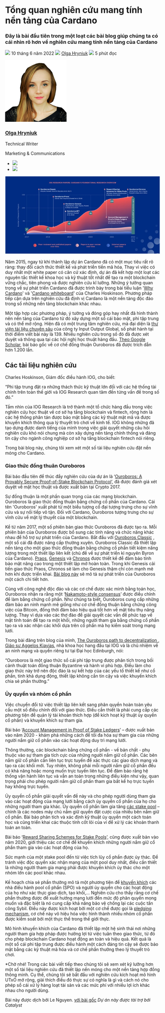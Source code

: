 # Tổng quan nghiên cứu mang tính nền tảng của Cardano

### **Đây là bài đầu tiên trong một loạt các bài blog giúp chúng ta có cái nhìn rõ hơn về nghiên cứu mang tính nền tảng của Cardano**

![](img/2022-06-10-cardanos-foundational-research-overview.002.png) 10 tháng 6 năm 2022 ![](img/2022-06-10-cardanos-foundational-research-overview.002.png) [Olga Hryniuk](/en/blog/authors/olga-hryniuk/page-1/) ![](img/2022-06-10-cardanos-foundational-research-overview.003.png) 5 phút đọc

![Olga Hryniuk](img/2022-06-10-cardanos-foundational-research-overview.004.png)[](/en/blog/authors/olga-hryniuk/page-1/)

### [**Olga Hryniuk**](/en/blog/authors/olga-hryniuk/page-1/)

Technical Writer

Marketing &amp; Communications

- ![](img/2022-06-10-cardanos-foundational-research-overview.005.png)[](https://www.linkedin.com/in/olga-hryniuk-1094a3160/ "LinkedIn")
- ![](img/2022-06-10-cardanos-foundational-research-overview.006.png)[](https://github.com/olgahryniuk "GitHub")

![Cardano's foundational research overview](img/2022-06-10-cardanos-foundational-research-overview.007.jpeg)

Năm 2015, ngay từ khi thành lập dự án Cardano đã có một mục tiêu rất rõ ràng: thay đổi cách thức thiết kế và phát triển tiền mã hóa. Thay vì việc có duy nhất một white paper có căn cứ xác định, dự án đã kết hợp một loạt các nguyên tắc thiết kế khoa học và kỹ thuật tốt nhất để tạo ra một blockchain vững chắc, tiên phong và được nghiên cứu kĩ lưỡng. Những ý tưởng quan trọng về sự phát triển Cardano đã được trình bày trong bài tiểu luận '[Why Cardano](https://why.cardano.org/en/introduction/motivation/)' và '[Cardano whiteboard](https://www.youtube.com/watch?v=Ja9D0kpksxw)' của Charles Hoskinson. Phương pháp tiếp cận dựa trên nghiên cứu đã định vị Cardano là một nền tảng độc đáo trong số những nền tảng blockchain khác nhau.

Một tập hợp các phương pháp, ý tưởng và đóng góp hay nhất đã hình thành nên nền tảng của Cardano từ đó xây dựng một sổ cái bảo mật, phi tập trung và có thể mở rộng. Hiện đã có một trung tâm nghiên cứu, mà đại diện là [thư viện tài liệu chuyên sâu](https://iohk.io/research/library/) của công ty Input Output Global, số phát hành tại thời điểm viết bài này là 139. Nhiều nghiên cứu trong số đó đã được xét duyệt và thông qua tại các hội nghị học thuật hàng đầu. [Theo Google Scholar](https://scholar.google.com/scholar?hl=en&as_sdt=0%2C5&q=ouroboros&btnG=), bài báo gốc về cơ chế đồng thuận Ouroboros đã được trích dẫn hơn 1.200 lần.

## **Các tài liệu nghiên cứu**

Charles Hoskinson, Giám đốc điều hành IOG, cho biết:

“Phi tập trung đặt ra những thách thức kỹ thuật lớn đối với các hệ thống tài chính trên toàn thế giới và IOG Research quan tâm đến từng vấn đề trong số đó.”

Tầm nhìn của IOG Research là trở thành một tổ chức hàng đầu trong việc nghiên cứu học thuật về cơ sở hạ tầng blockchain và fintech, rộng hơn là các hệ thống phân tán được bảo mật bằng các kỹ thuật mật mã và được khuyến khích thông qua lý thuyết trò chơi về kinh tế. IOG không những đã tạo dựng được danh tiếng của mình trong việc giải quyết những câu hỏi nghiên cứu khó nói chung mà còn xây dựng nền tảng chính thống và đáng tin cậy cho ngành công nghiệp cơ sở hạ tầng blockchain fintech nói riêng.

Trong bài blog này, chúng tôi xem xét một số tài liệu nghiên cứu đặt nền móng cho Cardano.

### **Giao thức đồng thuân Ouroboros**

Bài báo đầu tiên để thúc đẩy nghiên cứu của dự án là ‘[Ouroboros: A Provably Secure Proof-of-Stake Blockchain Protocol](https://eprint.iacr.org/2016/889.pdf)’, đã được đánh giá xét duyệt về mặt học thuật và được xuất bản tại Crypto 2017.

Sự đồng thuận là một phần quan trọng của các mạng blockchain. Ouroboros là giao thức đồng thuận bằng chứng cổ phần của Cardano. Cái tên 'Ouroboros' xuất phát từ một biểu tượng cổ đại tượng trưng cho sự vĩnh cửu và sự nối tiếp vô tận. Đối với Cardano, Ouroboros tượng trưng cho sự vĩnh cửu về mặt lý thuyết của một blockchain.

Kể từ năm 2017, một số phiên bản giao thức Ouroboros đã được tạo ra. Mỗi phiên bản của Ouroboros được bổ sung các tính năng và chức năng khác nhau để hỗ trợ sự phát triển của Cardano. Bắt đầu với [Ouroboros Classic](https://eprint.iacr.org/2016/889.pdf) , một sổ cái đã được nâng cấp thường xuyên. Ouroboros Classic đã thiết lập nền tảng cho một giao thức đồng thuận bằng chứng cổ phần tiết kiệm năng lượng trong một thiết lập liên kết (chủ đề về sự phát triển kỉ nguyên Byron của Cardano). [Praos](https://eprint.iacr.org/2016/889.pdf), [Genesis](https://eprint.iacr.org/2017/573.pdf) và [Chronos](https://eprint.iacr.org/2017/573.pdf) được thiết kế để đảm bảo tính bảo mật nâng cao trong một thiết lập mở hoàn toàn. Trong khi Genesis cải tiến giao thức Praos, Chronos sẽ làm cho Genesis thậm chí còn mạnh mẽ hơn khi được triển khai. [Bài blog này](https://eprint.iacr.org/2018/378.pdf) sẽ mô tả sự phát triển của Ouroboros một cách chi tiết hơn.

Cùng với công nghệ độc đáo và các cơ chế được xác minh bằng toán học, Ouroboros nhận ra rằng một ‘[Nakamoto-style consensus](https://bitcoin.org/bitcoin.pdf)’ được điều chỉnh để làm bằng chứng cổ phần. Như chúng ta biết, Ouroboros cung cấp những đảm bảo an ninh mạnh mẽ giống như cơ chế đồng thuận bằng chứng công việc của Bitcoin, đồng thời đảm bảo hiệu quả tốt hơn về mặt tiêu thụ năng lượng. Thay vì dựa vào các thợ đào để giải quyết các vấn đề phức tạp về mặt tính toán để tạo ra một khối, những người tham gia bằng chứng cổ phần tạo ra và xác nhận các khối dựa trên cổ phần mà họ kiểm soát trong mạng lưới.

Trong bài đăng trên blog của mình, [The Ouroboros path to decentralization ](https://iohk.io/en/blog/posts/2020/06/23/the-ouroboros-path-to-decentralization/), [Giáo sư Aggelos Kiayias](https://iohk.io/en/blog/posts/2020/06/23/the-ouroboros-path-to-decentralization/), nhà khoa học hang đầu tại IOG và là chủ nhiệm về an ninh mạng và quyền riêng tư tại Đại học Edinburgh, nói:

“Ouroboros là một giao thức sổ cái phi tập trung được phân tích trong bối cảnh thuật toán đồng thuận Byzantine và hành vi phù hợp. Điều làm cho giao thức này trở nên độc đáo là sự kết hợp của các yếu tố thiết kế như cổ phần, tính khả dụng động, thiết lập không cần tin cậy và việc khuyến khích chia sẻ phần thưởng.”

### **Ủy quyền và nhóm cổ phần**

Việc chuyển đổi từ việc thiết lập liên kết sang phân quyền hoàn toàn yêu cầu một số điều chỉnh đối với giao thức. Điều cần thiết là phải cung cấp các phương tiện để quản lý tài khoản thích hợp (để kích hoạt kỹ thuật ủy quyền cổ phần) và khuyến khích sự tham gia.

Bài báo ‘[Account Management in Proof of Stake Ledgers](https://eprint.iacr.org/2020/525.pdf)’ – được xuất bản vào năm 2020 - khám phá những cách để tối đa hóa sự tham gia của những người nắm giữ cổ phần vào các hoạt động duy trì mạng lưới.

Thông thường, các blockchain bằng chứng cổ phần - về bản chất - phụ thuộc vào sự tham gia tích cực của những người nắm giữ cổ phần. Các bên nắm giữ cổ phần cần liên tục trực tuyến để xác thực các giao dịch mạng và tạo ra các khối mới. Tuy nhiên, không phải mỗi người nắm giữ cổ phần đều có khả năng hoặc mong muốn trực tuyến liên tục. Để đảm bảo rằng hệ thống vận hành liên tục và vẫn an toàn trong những điều kiện như vậy, quan trọng phải cho phép người nắm giữ cổ phần tham gia bất kể họ trực tuyến hay không trực tuyến.

Ủy quyền cổ phần giải quyết vấn đề này và cho phép người dùng tham gia vào các hoạt động của mạng lưới bằng cách ủy quyền cổ phần của họ cho những người tham gia khác. Ủy quyền cổ phần làm gia tăng [các stake pool](https://iohk.io/en/blog/posts/2018/10/23/stake-pools-in-cardano/) – chính là các nodes máy chủ nắm giữ quyền đặt cược của nhiều bên nắm giữ cổ phần. Bài báo phân tích và xác định kỹ thuật ủy quyền một cách toán học và cũng triển khai các thuộc tính cốt lõi của ví để xử lý các khoản thanh toán an toàn.

Bài báo ‘[Reward Sharing Schemes for Stake Pools](https://arxiv.org/ftp/arxiv/papers/1807/1807.11218.pdf)’, cũng được xuất bản vào năm 2020, giới thiệu các cơ chế để khuyến khích những người nắm giữ cổ phần tham gia vào các hoạt động của họ.

Sức mạnh của một stake pool đến từ việc tích lũy cổ phần được ủy thác. Để tránh việc độc quyền xác nhận mạng của một pool duy nhất, điều cần thiết là những người tham gia mạng phải được khuyến khích ủy thác cho một nhóm lớn các pool khác nhau.

Kế hoạch chia sẻ phần thưởng mô tả một phương tiện để [khuyến khích](https://iohk.io/en/blog/posts/2020/11/30/blockchain-reward-sharing-a-comparative-systematization-from-first-principles/) các nhà điều hành pool cổ phần (SPO) và người ủy quyền cho các hoạt động của họ như xác thực giao dịch, tạo khối,... Nghiên cứu cho thấy rằng cơ chế phần thưởng được đề xuất hướng mạng lưới đến mức độ phân quyền mong muốn và đặc biệt là nó cung cấp khả năng bảo vệ chống lại các cuộc tấn công Sybil. Điều này được kích hoạt bởi một cơ chế được gọi là [pledging mechanism](https://iohk.io/en/blog/posts/2020/05/12/how-pledging-encourages-a-healthy-decentralized-cardano-ecosystem/), cơ chế này vô hiệu hóa việc hình thành nhiều nhóm cổ phần được kiểm soát bởi một thực thể trong thế giới thực.

Mô hình khuyến khích của Cardano đã thiết lập một hệ sinh thái nơi những người tham gia hợp pháp được hưởng lợi từ việc tuân theo giao thức, từ đó cho phép blockchain Cardano hoạt động an toàn và hiệu quả. Kết quả là một sổ cái phi tập trung được điều hành một cách đáng tin cậy sẽ được bảo mật bằng các kỹ thuật mã hóa và cơ chế phần thưởng theo lý thuyết trò chơi.

*Chờ nhé! Trong các bài viết tiếp theo chúng tôi sẽ xem xét kỹ lưỡng hơn một số tài liệu nghiên cứu đã thiết lập nền móng cho một nền tảng hợp đồng thông minh. Cụ thể, chúng tôi sẽ bắt đầu với nghiên cứu kích hoạt mô hình UTxO mở rộng, giải thích điều đó thực sự có nghĩa là gì và cách nó cho phép sổ cái xử lý hàng loạt tài sản và các mức phí với nhiều lợi ích khác nhau cho người dùng.

Bài này được dịch bởi Le Nguyen. [với bài gốc](https://iohk.io/en/blog/posts/2022/06/10/cardanos-foundational-research-overview/)
*Dự án này được tài trợ bới Catalyst*
